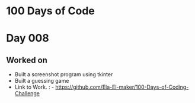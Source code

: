 # 100 Days of Code

# Day 008

## Worked on
- Built a screenshot program using tkinter
- Built a guessing game 
- Link to Work. : - https://github.com/Ela-El-maker/100-Days-of-Coding-Challenge